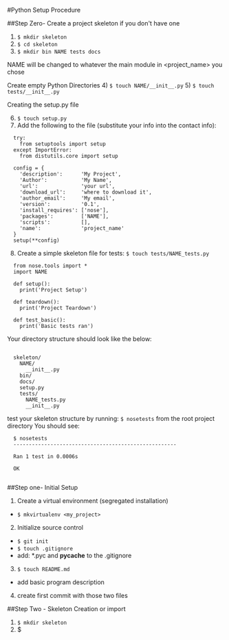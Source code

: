 #Python Setup Procedure

##Step Zero- Create a project skeleton if you don't have one

1)  `$ mkdir skeleton`
2)  `$ cd skeleton`
3)  `$ mkdir bin NAME tests docs`

NAME will be changed to whatever the main module in <project_name> you chose

Create empty Python Directories
4)  `$ touch NAME/__init__.py`
5)  `$ touch tests/__init__.py`

Creating the setup.py file

6)  `$ touch setup.py`
7)  Add the following to the file (substitute your info into the contact info):
  ```
    try:
      from setuptools import setup
    except ImportError:
      from distutils.core import setup

    config = {
      'description':      'My Project',
      'Author':           'My Name',
      'url':              'your url',
      'download_url':     'where to download it',
      'author_email':     'My email',
      'version':          '0.1',
      'install_requires': ['nose'],
      'packages':         ['NAME'],
      'scripts':          [],
      'name':             'project_name'
    }
    setup(**config)

  ```
8) Create a simple skeleton file for tests: `$ touch tests/NAME_tests.py`

  ```
    from nose.tools import *
    import NAME

    def setup():
      print('Project Setup')

    def teardown():
      print('Project Teardown')

    def test_basic():
      print('Basic tests ran')

  ```
Your directory structure should look like the below:
  ```

    skeleton/
      NAME/
        __init__.py
      bin/
      docs/
      setup.py
      tests/
        NAME_tests.py
        __init__.py

  ```

test your skeleton structure by running: `$ nosetests` from the root project directory
You should see:
  ```
    $ nosetests
    -----------------------------------------------------

    Ran 1 test in 0.0006s

    OK
    
  ```

##Step one- Initial Setup
1) Create a virtual environment (segregated installation)
  * `$ mkvirtualenv <my_project>`
2) Initialize source control
  * `$ git init`
  * `$ touch .gitignore`
  * add: *.pyc and __pycache__ to the .gitignore
3) `$ touch README.md`
  * add basic program description
4) create first commit with those two files

##Step Two - Skeleton Creation or import

1) `$ mkdir skeleton`
2) $
